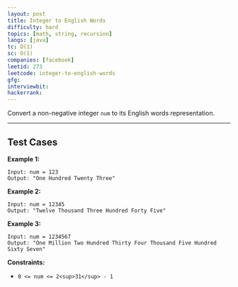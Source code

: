 ```yaml
---
layout: post
title: Integer to English Words
difficulty: hard
topics: [math, string, recursion]
langs: [java]
tc: O(1)
sc: O(1)
companies: [facebook]
leetid: 273
leetcode: integer-to-english-words
gfg: 
interviewbit: 
hackerrank: 
---
```

Convert a non-negative integer `num` to its English words representation.
 
---
## Test Cases
**Example 1:**
```
Input: num = 123
Output: "One Hundred Twenty Three"
```
**Example 2:**
```
Input: num = 12345
Output: "Twelve Thousand Three Hundred Forty Five"
```
**Example 3:**
```
Input: num = 1234567
Output: "One Million Two Hundred Thirty Four Thousand Five Hundred Sixty Seven"
```
 
**Constraints:**
	
* `0 <= num <= 2<sup>31</sup> - 1`

